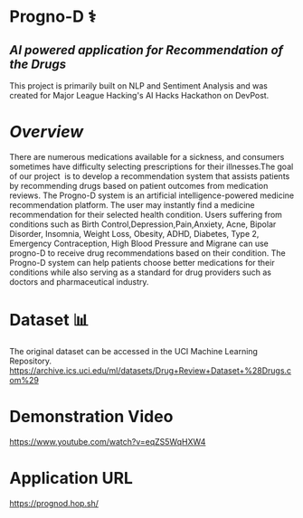 # Progno-D ⚕️
## *AI powered application for Recommendation of the Drugs*
This project is primarily built on NLP and Sentiment Analysis and was created for Major League Hacking's AI Hacks Hackathon on DevPost.

# *Overview*
There are numerous medications available for a sickness, and consumers sometimes have difficulty selecting prescriptions for their illnesses.The goal of our project  is to develop a recommendation system that assists patients by recommending drugs based on patient outcomes from medication reviews.
The Progno-D system is an artificial intelligence-powered medicine recommendation platform.
The user may instantly find a medicine recommendation for their selected health condition.
Users suffering from conditions such as Birth Control,Depression,Pain,Anxiety, Acne, Bipolar Disorder, Insomnia, Weight Loss, Obesity, ADHD, Diabetes, Type 2, Emergency Contraception, High Blood Pressure and Migrane can use progno-D to receive drug recommendations based on their condition.
The Progno-D system can help patients choose better medications for their conditions while also serving as a standard for drug providers such as doctors and pharmaceutical industry.



# Dataset 📊
The original dataset can be accessed in the UCI Machine Learning Repository.
https://archive.ics.uci.edu/ml/datasets/Drug+Review+Dataset+%28Drugs.com%29


# Demonstration Video 
https://www.youtube.com/watch?v=eqZS5WqHXW4


# Application URL
https://prognod.hop.sh/
